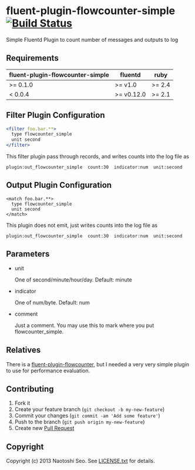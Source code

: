# fluent-plugin-flowcounter-simple [![Build Status](https://secure.travis-ci.org/sonots/fluent-plugin-flowcounter-simple.png?branch=master)](http://travis-ci.org/sonots/fluent-plugin-flowcounter-simple)

Simple Fluentd Plugin to count number of messages and outputs to log

## Requirements

| fluent-plugin-flowcounter-simple  | fluentd | ruby |
|-------------------|---------|------|
| >= 0.1.0 | >= v1.0 | >= 2.4 |
|  < 0.0.4 | >= v0.12.0 | >= 2.1 |

## Filter Plugin Configuration

```apache
<filter foo.bar.**>
  type flowcounter_simple
  unit second
</filter>
```

This filter plugin pass through records, and writes counts into the log file as

    plugin:out_flowcounter_simple  count:30  indicator:num  unit:second

## Output Plugin Configuration

    <match foo.bar.**>
      type flowcounter_simple
      unit second
    </match>

This plugin does not emit, just writes counts into the log file as

    plugin:out_flowcounter_simple  count:30  indicator:num  unit:second

## Parameters

- unit

    One of second/minute/hour/day. Default: minute

- indicator

    One of num/byte. Default: num

- comment

    Just a comment. You may use this to mark where you put flowcounter_simple.

## Relatives

There is a [fluent-plugin-flowcounter](https://github.com/tagomoris/fluent-plugin-flowcounter), 
but I needed a very very simple plugin to use for performance evaluation. 

## Contributing

1. Fork it
2. Create your feature branch (`git checkout -b my-new-feature`)
3. Commit your changes (`git commit -am 'Add some feature'`)
4. Push to the branch (`git push origin my-new-feature`)
5. Create new [Pull Request](../../pull/new/master)

## Copyright

Copyright (c) 2013 Naotoshi Seo. See [LICENSE.txt](LICENSE.txt) for details.


